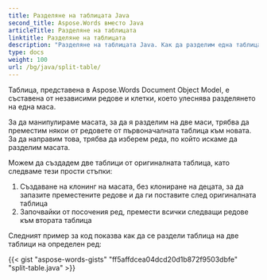 ```yaml
---
title: Разделяне на таблицата Java
second_title: Aspose.Words вместо Java
articleTitle: Разделяне на таблицата
linktitle: Разделяне на таблицата
description: "Разделяне на таблицата Java. Как да разделим една таблица на две отделни таблици Java."
type: docs
weight: 100
url: /bg/java/split-table/
---
```


Таблица, представена в Aspose.Words Document Object Model, е съставена от независими редове и клетки, което улеснява разделянето на една маса.

За да манипулираме масата, за да я разделим на две маси, трябва да преместим някои от редовете от първоначалната таблица към новата. За да направим това, трябва да изберем реда, по който искаме да разделим масата.

Можем да създадем две таблици от оригиналната таблица, като следваме тези прости стъпки:

1. Създаване на клонинг на масата, без клониране на децата, за да запазите преместените редове и да ги поставите след оригиналната таблица
2. Започвайки от посочения ред, премести всички следващи редове към втората таблица

Следният пример за код показва как да се раздели таблица на две таблици на определен ред:

{{< gist "aspose-words-gists" "ff5affdcea04dcd20d1b872f9503dbfe" "split-table.java" >}}
